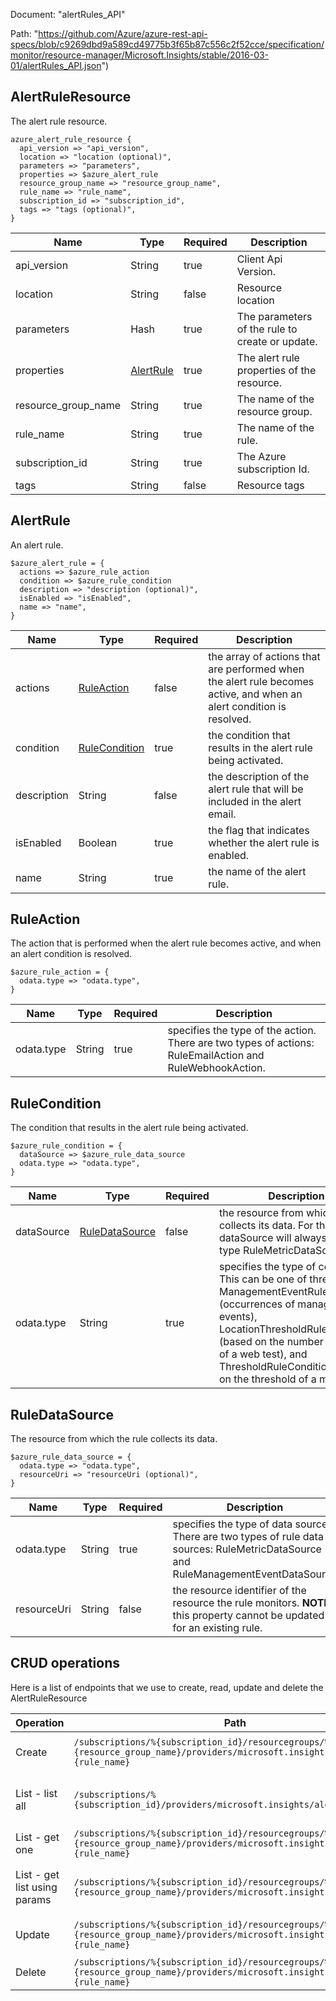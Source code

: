 Document: "alertRules_API"


Path: "https://github.com/Azure/azure-rest-api-specs/blob/c9269dbd9a589cd49775b3f65b87c556c2f52cce/specification/monitor/resource-manager/Microsoft.Insights/stable/2016-03-01/alertRules_API.json")

## AlertRuleResource

The alert rule resource.

```puppet
azure_alert_rule_resource {
  api_version => "api_version",
  location => "location (optional)",
  parameters => "parameters",
  properties => $azure_alert_rule
  resource_group_name => "resource_group_name",
  rule_name => "rule_name",
  subscription_id => "subscription_id",
  tags => "tags (optional)",
}
```

| Name        | Type           | Required       | Description       |
| ------------- | ------------- | ------------- | ------------- |
|api_version | String | true | Client Api Version. |
|location | String | false | Resource location |
|parameters | Hash | true | The parameters of the rule to create or update. |
|properties | [AlertRule](#alertrule) | true | The alert rule properties of the resource. |
|resource_group_name | String | true | The name of the resource group. |
|rule_name | String | true | The name of the rule. |
|subscription_id | String | true | The Azure subscription Id. |
|tags | String | false | Resource tags |
        
## AlertRule

An alert rule.

```puppet
$azure_alert_rule = {
  actions => $azure_rule_action
  condition => $azure_rule_condition
  description => "description (optional)",
  isEnabled => "isEnabled",
  name => "name",
}
```

| Name        | Type           | Required       | Description       |
| ------------- | ------------- | ------------- | ------------- |
|actions | [RuleAction](#ruleaction) | false | the array of actions that are performed when the alert rule becomes active, and when an alert condition is resolved. |
|condition | [RuleCondition](#rulecondition) | true | the condition that results in the alert rule being activated. |
|description | String | false | the description of the alert rule that will be included in the alert email. |
|isEnabled | Boolean | true | the flag that indicates whether the alert rule is enabled. |
|name | String | true | the name of the alert rule. |
        
## RuleAction

The action that is performed when the alert rule becomes active, and when an alert condition is resolved.

```puppet
$azure_rule_action = {
  odata.type => "odata.type",
}
```

| Name        | Type           | Required       | Description       |
| ------------- | ------------- | ------------- | ------------- |
|odata.type | String | true | specifies the type of the action. There are two types of actions: RuleEmailAction and RuleWebhookAction. |
        
## RuleCondition

The condition that results in the alert rule being activated.

```puppet
$azure_rule_condition = {
  dataSource => $azure_rule_data_source
  odata.type => "odata.type",
}
```

| Name        | Type           | Required       | Description       |
| ------------- | ------------- | ------------- | ------------- |
|dataSource | [RuleDataSource](#ruledatasource) | false | the resource from which the rule collects its data. For this type dataSource will always be of type RuleMetricDataSource. |
|odata.type | String | true | specifies the type of condition. This can be one of three types: ManagementEventRuleCondition (occurrences of management events), LocationThresholdRuleCondition (based on the number of failures of a web test), and ThresholdRuleCondition (based on the threshold of a metric). |
        
## RuleDataSource

The resource from which the rule collects its data.

```puppet
$azure_rule_data_source = {
  odata.type => "odata.type",
  resourceUri => "resourceUri (optional)",
}
```

| Name        | Type           | Required       | Description       |
| ------------- | ------------- | ------------- | ------------- |
|odata.type | String | true | specifies the type of data source. There are two types of rule data sources: RuleMetricDataSource and RuleManagementEventDataSource |
|resourceUri | String | false | the resource identifier of the resource the rule monitors. **NOTE**: this property cannot be updated for an existing rule. |



## CRUD operations

Here is a list of endpoints that we use to create, read, update and delete the AlertRuleResource

| Operation | Path | Verb | Description | OperationID |
| ------------- | ------------- | ------------- | ------------- | ------------- |
|Create|`/subscriptions/%{subscription_id}/resourcegroups/%{resource_group_name}/providers/microsoft.insights/alertrules/%{rule_name}`|Put|Creates or updates an alert rule.|AlertRules_CreateOrUpdate|
|List - list all|`/subscriptions/%{subscription_id}/providers/microsoft.insights/alertrules`|Get|List the alert rules within a subscription.|AlertRules_ListBySubscription|
|List - get one|`/subscriptions/%{subscription_id}/resourcegroups/%{resource_group_name}/providers/microsoft.insights/alertrules/%{rule_name}`|Get|Gets an alert rule|AlertRules_Get|
|List - get list using params|`/subscriptions/%{subscription_id}/resourcegroups/%{resource_group_name}/providers/microsoft.insights/alertrules`|Get|List the alert rules within a resource group.|AlertRules_ListByResourceGroup|
|Update|`/subscriptions/%{subscription_id}/resourcegroups/%{resource_group_name}/providers/microsoft.insights/alertrules/%{rule_name}`|Put|Creates or updates an alert rule.|AlertRules_CreateOrUpdate|
|Delete|`/subscriptions/%{subscription_id}/resourcegroups/%{resource_group_name}/providers/microsoft.insights/alertrules/%{rule_name}`|Delete|Deletes an alert rule|AlertRules_Delete|
